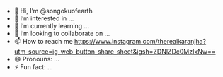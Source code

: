 - 👋 Hi, I’m @songokuofearth
- 👀 I’m interested in ...
- 🌱 I’m currently learning ...
- 💞️ I’m looking to collaborate on ...
- 📫 How to reach me https://www.instagram.com/therealkaranjha?utm_source=ig_web_button_share_sheet&igsh=ZDNlZDc0MzIxNw==
- 😄 Pronouns: ...
- ⚡ Fun fact: ...

<!---
songokuofearth/songokuofearth is a ✨ special ✨ repository because its `README.md` (this file) appears on your GitHub profile.
You can click the Preview link to take a look at your changes.
--->
